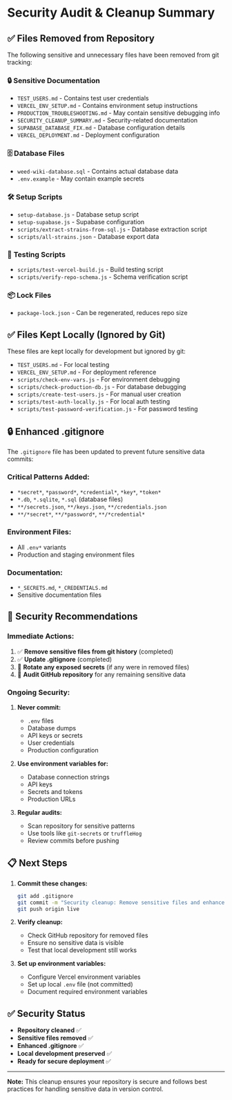 # Security Audit & Cleanup Summary

## ✅ **Files Removed from Repository**

The following sensitive and unnecessary files have been removed from git tracking:

### 🔒 **Sensitive Documentation**
- `TEST_USERS.md` - Contains test user credentials
- `VERCEL_ENV_SETUP.md` - Contains environment setup instructions
- `PRODUCTION_TROUBLESHOOTING.md` - May contain sensitive debugging info
- `SECURITY_CLEANUP_SUMMARY.md` - Security-related documentation
- `SUPABASE_DATABASE_FIX.md` - Database configuration details
- `VERCEL_DEPLOYMENT.md` - Deployment configuration

### 🗄️ **Database Files**
- `weed-wiki-database.sql` - Contains actual database data
- `.env.example` - May contain example secrets

### 🛠️ **Setup Scripts**
- `setup-database.js` - Database setup script
- `setup-supabase.js` - Supabase configuration
- `scripts/extract-strains-from-sql.js` - Database extraction script
- `scripts/all-strains.json` - Database export data

### 🧪 **Testing Scripts**
- `scripts/test-vercel-build.js` - Build testing script
- `scripts/verify-repo-schema.js` - Schema verification script

### 📦 **Lock Files**
- `package-lock.json` - Can be regenerated, reduces repo size

## ✅ **Files Kept Locally (Ignored by Git)**

These files are kept locally for development but ignored by git:

- `TEST_USERS.md` - For local testing
- `VERCEL_ENV_SETUP.md` - For deployment reference
- `scripts/check-env-vars.js` - For environment debugging
- `scripts/check-production-db.js` - For database debugging
- `scripts/create-test-users.js` - For manual user creation
- `scripts/test-auth-locally.js` - For local auth testing
- `scripts/test-password-verification.js` - For password testing

## 🔒 **Enhanced .gitignore**

The `.gitignore` file has been updated to prevent future sensitive data commits:

### **Critical Patterns Added:**
- `*secret*`, `*password*`, `*credential*`, `*key*`, `*token*`
- `*.db`, `*.sqlite`, `*.sql` (database files)
- `**/secrets.json`, `**/keys.json`, `**/credentials.json`
- `**/*secret*`, `**/*password*`, `**/*credential*`

### **Environment Files:**
- All `.env*` variants
- Production and staging environment files

### **Documentation:**
- `*_SECRETS.md`, `*_CREDENTIALS.md`
- Sensitive documentation files

## 🚨 **Security Recommendations**

### **Immediate Actions:**
1. ✅ **Remove sensitive files from git history** (completed)
2. ✅ **Update .gitignore** (completed)
3. 🔄 **Rotate any exposed secrets** (if any were in removed files)
4. 🔄 **Audit GitHub repository** for any remaining sensitive data

### **Ongoing Security:**
1. **Never commit:**
   - `.env` files
   - Database dumps
   - API keys or secrets
   - User credentials
   - Production configuration

2. **Use environment variables for:**
   - Database connection strings
   - API keys
   - Secrets and tokens
   - Production URLs

3. **Regular audits:**
   - Scan repository for sensitive patterns
   - Use tools like `git-secrets` or `truffleHog`
   - Review commits before pushing

## 📋 **Next Steps**

1. **Commit these changes:**
   ```bash
   git add .gitignore
   git commit -m "Security cleanup: Remove sensitive files and enhance .gitignore"
   git push origin live
   ```

2. **Verify cleanup:**
   - Check GitHub repository for removed files
   - Ensure no sensitive data is visible
   - Test that local development still works

3. **Set up environment variables:**
   - Configure Vercel environment variables
   - Set up local `.env` file (not committed)
   - Document required environment variables

## ✅ **Security Status**

- **Repository cleaned** ✅
- **Sensitive files removed** ✅
- **Enhanced .gitignore** ✅
- **Local development preserved** ✅
- **Ready for secure deployment** ✅

---

**Note:** This cleanup ensures your repository is secure and follows best practices for handling sensitive data in version control.
